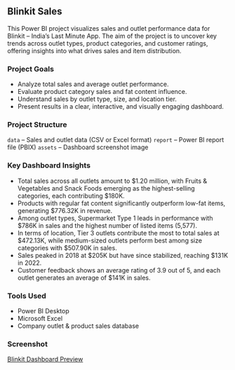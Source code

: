 ## Blinkit Sales
This Power BI project visualizes sales and outlet performance data for Blinkit – India’s Last Minute App. The aim of the project is to uncover key trends across outlet types, product categories, and customer ratings, offering insights into what drives sales and item distribution.

### Project Goals
- Analyze total sales and average outlet performance.
- Evaluate product category sales and fat content influence.
- Understand sales by outlet type, size, and location tier.
- Present results in a clear, interactive, and visually engaging dashboard.

### Project Structure
`data` – Sales and outlet data (CSV or Excel format)
`report` – Power BI report file (PBIX)
`assets` – Dashboard screenshot image

### Key Dashboard Insights
- Total sales across all outlets amount to $1.20 million, with Fruits & Vegetables and Snack Foods emerging as the highest-selling categories, each contributing $180K. 
- Products with regular fat content significantly outperform low-fat items, generating $776.32K in revenue. 
- Among outlet types, Supermarket Type 1 leads in performance with $786K in sales and the highest number of listed items (5,577). 
- In terms of location, Tier 3 outlets contribute the most to total sales at $472.13K, while medium-sized outlets perform best among size categories with $507.90K in sales. 
- Sales peaked in 2018 at $205K but have since stabilized, reaching $131K in 2022.
- Customer feedback shows an average rating of 3.9 out of 5, and each outlet generates an average of $141K in sales. 

### Tools Used
- Power BI Desktop
- Microsoft Excel
- Company outlet & product sales database

### Screenshot
[Blinkit Dashboard Preview](./Blinkit_dashboard.png)